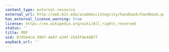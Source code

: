 ```yaml
---
content_type: external-resource
external_url: http://web.mit.edu/academicintegrity/handbook/handbook.pdf
has_external_license_warning: true
license: https://en.wikipedia.org/wiki/All_rights_reserved
status: ''
title: PDF
uid: 87d5b4c4-3997-4e47-a34f-1543f4e44877
wayback_url: ''
---
```

